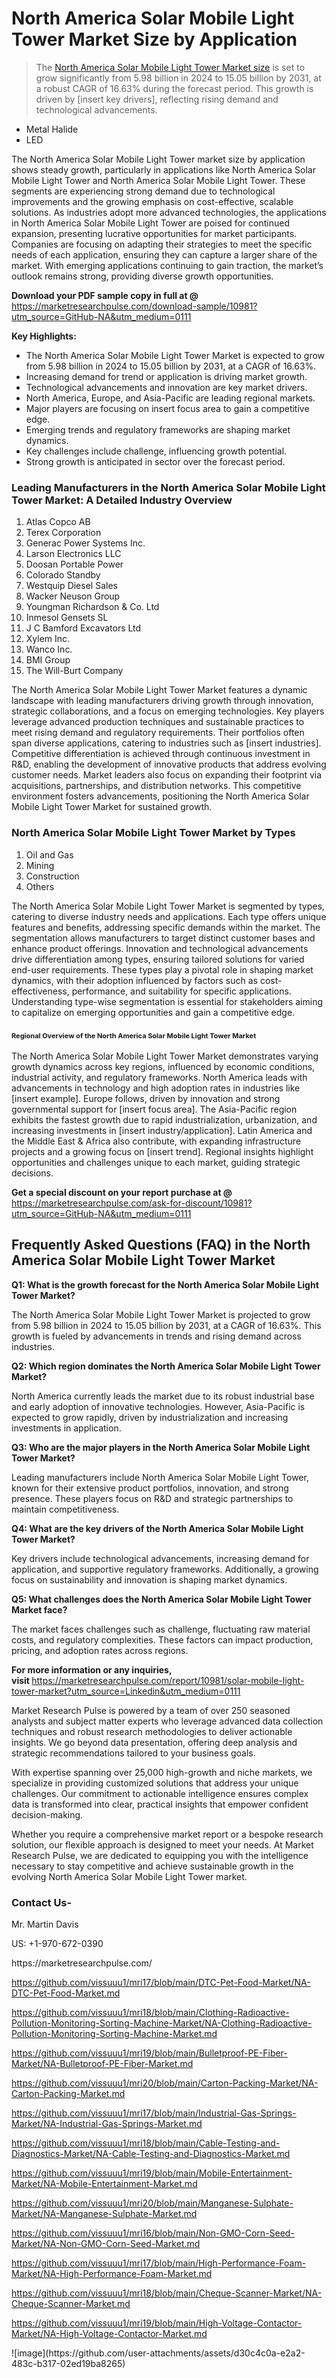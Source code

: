 <h1>North America Solar Mobile Light Tower Market&nbsp;Size by Application</h1><blockquote><p>The <a href="https://marketresearchpulse.com/download-sample/10981?utm_source=GitHub-NA&amp;utm_medium=0111">North America Solar Mobile Light Tower Market size</a> is set to grow significantly from 5.98 billion in 2024 to 15.05 billion by 2031, at a robust CAGR of 16.63% during the forecast period. This growth is driven by [insert key drivers], reflecting rising demand and technological advancements.</p></blockquote><ul><li>Metal Halide<li> LED</li></ul><p>The North America Solar Mobile Light Tower market size by application shows steady growth, particularly in applications like North America Solar Mobile Light Tower and North America Solar Mobile Light Tower. These segments are experiencing strong demand due to technological improvements and the growing emphasis on cost-effective, scalable solutions. As industries adopt more advanced technologies, the applications in North America Solar Mobile Light Tower are poised for continued expansion, presenting lucrative opportunities for market participants. Companies are focusing on adapting their strategies to meet the specific needs of each application, ensuring they can capture a larger share of the market. With emerging applications continuing to gain traction, the market’s outlook remains strong, providing diverse growth opportunities.</p><p><strong>Download your PDF sample copy in full at @ </strong><a href="https://marketresearchpulse.com/download-sample/10981?utm_source=GitHub-NA&amp;utm_medium=0111">https://marketresearchpulse.com/download-sample/10981?utm_source=GitHub-NA&amp;utm_medium=0111</a></p><p><strong>Key Highlights: </strong></p><ul><li>The North America Solar Mobile Light Tower Market is expected to grow from 5.98 billion in 2024 to 15.05 billion by 2031, at a CAGR of 16.63%.</li><li>Increasing demand for trend or application is driving market growth.</li><li>Technological advancements and innovation are key market drivers.</li><li>North America, Europe, and Asia-Pacific are leading regional markets.</li><li>Major players are focusing on insert focus area to gain a competitive edge.</li><li>Emerging trends and regulatory frameworks are shaping market dynamics.</li><li>Key challenges include challenge, influencing growth potential.</li><li>Strong growth is anticipated in sector over the forecast period.</li></ul><h3>Leading Manufacturers in the North America Solar Mobile Light Tower Market: A Detailed Industry Overview</h3><ol><li>Atlas Copco AB</li><li>Terex Corporation</li><li>Generac Power Systems Inc.</li><li>Larson Electronics LLC</li><li>Doosan Portable Power</li><li>Colorado Standby</li><li>Westquip Diesel Sales</li><li>Wacker Neuson Group</li><li>Youngman Richardson & Co. Ltd</li><li>Inmesol Gensets SL</li><li>J C Bamford Excavators Ltd</li><li>Xylem Inc.</li><li>Wanco Inc.</li><li>BMI Group</li><li>The Will-Burt Company</li></ol><div class="flex max-w-full flex-col flex-grow"><div class="min-h-8 text-message flex w-full flex-col items-end gap-2 whitespace-normal break-words [.text-message+&amp;]:mt-5" dir="auto" data-message-author-role="assistant" data-message-id="fd8432e4-4910-450d-b182-61b7bfb0a01f" data-message-model-slug="gpt-4o"><div class="flex w-full flex-col gap-1 empty:hidden first:pt-[3px]"><div class="markdown prose w-full break-words dark:prose-invert light"><p>The North America Solar Mobile Light Tower Market features a dynamic landscape with leading manufacturers driving growth through innovation, strategic collaborations, and a focus on emerging technologies. Key players leverage advanced production techniques and sustainable practices to meet rising demand and regulatory requirements. Their portfolios often span diverse applications, catering to industries such as [insert industries]. Competitive differentiation is achieved through continuous investment in R&amp;D, enabling the development of innovative products that address evolving customer needs. Market leaders also focus on expanding their footprint via acquisitions, partnerships, and distribution networks. This competitive environment fosters advancements, positioning the North America Solar Mobile Light Tower Market for sustained growth.</p></div></div></div></div><h3>North America Solar Mobile Light Tower Market by Types</h3><ol><li>Oil and Gas<li> Mining<li> Construction<li> Others</li></ol><div class="flex max-w-full flex-col flex-grow"><div class="min-h-8 text-message flex w-full flex-col items-end gap-2 whitespace-normal break-words [.text-message+&amp;]:mt-5" dir="auto" data-message-author-role="assistant" data-message-id="084470be-0bb7-4664-bddf-5156b4f41249" data-message-model-slug="gpt-4o-mini"><div class="flex w-full flex-col gap-1 empty:hidden first:pt-[3px]"><div class="markdown prose w-full break-words dark:prose-invert light"><p>The North America Solar Mobile Light Tower Market is segmented by types, catering to diverse industry needs and applications. Each type offers unique features and benefits, addressing specific demands within the market. The segmentation allows manufacturers to target distinct customer bases and enhance product offerings. Innovation and technological advancements drive differentiation among types, ensuring tailored solutions for varied end-user requirements. These types play a pivotal role in shaping market dynamics, with their adoption influenced by factors such as cost-effectiveness, performance, and suitability for specific applications. Understanding type-wise segmentation is essential for stakeholders aiming to capitalize on emerging opportunities and gain a competitive edge.</p></div></div></div></div><h3><span style="font-size: 11px;">Regional Overview of the North America Solar Mobile Light Tower Market</span></h3><div class="flex max-w-full flex-col flex-grow"><div class="min-h-8 text-message flex w-full flex-col items-end gap-2 whitespace-normal break-words [.text-message+&amp;]:mt-5" dir="auto" data-message-author-role="assistant" data-message-id="e9038762-ce64-4e30-91c9-9bd413514231" data-message-model-slug="gpt-4o-mini"><div class="flex w-full flex-col gap-1 empty:hidden first:pt-[3px]"><div class="markdown prose w-full break-words dark:prose-invert light"><p>The North America Solar Mobile Light Tower Market demonstrates varying growth dynamics across key regions, influenced by economic conditions, industrial activity, and regulatory frameworks. North America leads with advancements in technology and high adoption rates in industries like [insert example]. Europe follows, driven by innovation and strong governmental support for [insert focus area]. The Asia-Pacific region exhibits the fastest growth due to rapid industrialization, urbanization, and increasing investments in [insert industry/application]. Latin America and the Middle East &amp; Africa also contribute, with expanding infrastructure projects and a growing focus on [insert trend]. Regional insights highlight opportunities and challenges unique to each market, guiding strategic decisions.</p></div></div></div></div><p><strong>Get a special discount on your report purchase at @ </strong><a href="https://marketresearchpulse.com/ask-for-discount/10981?utm_source=GitHub-NA&amp;utm_medium=0111">https://marketresearchpulse.com/ask-for-discount/10981?utm_source=GitHub-NA&amp;utm_medium=0111</a></p><h2>Frequently Asked Questions (FAQ) in the North America Solar Mobile Light Tower Market</h2><p><strong>Q1: What is the growth forecast for the North America Solar Mobile Light Tower Market?</strong></p><p>The North America Solar Mobile Light Tower Market is projected to grow from 5.98 billion in 2024 to 15.05 billion by 2031, at a CAGR of 16.63%. This growth is fueled by advancements in trends and rising demand across industries.</p><p><strong>Q2: Which region dominates the North America Solar Mobile Light Tower Market?</strong></p><p>North America currently leads the market due to its robust industrial base and early adoption of innovative technologies. However, Asia-Pacific is expected to grow rapidly, driven by industrialization and increasing investments in application.</p><p><strong>Q3: Who are the major players in the North America Solar Mobile Light Tower Market?</strong></p><p>Leading manufacturers include North America Solar Mobile Light Tower, known for their extensive product portfolios, innovation, and strong presence. These players focus on R&amp;D and strategic partnerships to maintain competitiveness.</p><p><strong>Q4: What are the key drivers of the North America Solar Mobile Light Tower Market?</strong></p><p>Key drivers include technological advancements, increasing demand for application, and supportive regulatory frameworks. Additionally, a growing focus on sustainability and innovation is shaping market dynamics.</p><p><strong>Q5: What challenges does the North America Solar Mobile Light Tower Market face?</strong></p><p>The market faces challenges such as challenge, fluctuating raw material costs, and regulatory complexities. These factors can impact production, pricing, and adoption rates across regions.</p><p><strong>For more information or any inquiries, visit&nbsp;</strong><a href="https://marketresearchpulse.com/report/10981/solar-mobile-light-tower-market?utm_source=Linkedin&utm_medium=0111">https://marketresearchpulse.com/report/10981/solar-mobile-light-tower-market?utm_source=Linkedin&utm_medium=0111</a></p><p>Market Research Pulse is powered by a team of over 250 seasoned analysts and subject matter experts who leverage advanced data collection techniques and robust research methodologies to deliver actionable insights. We go beyond data presentation, offering deep analysis and strategic recommendations tailored to your business goals.</p><p>With expertise spanning over 25,000 high-growth and niche markets, we specialize in providing customized solutions that address your unique challenges. Our commitment to actionable intelligence ensures complex data is transformed into clear, practical insights that empower confident decision-making.</p><p>Whether you require a comprehensive market report or a bespoke research solution, our flexible approach is designed to meet your needs. At Market Research Pulse, we are dedicated to equipping you with the intelligence necessary to stay competitive and achieve sustainable growth in the evolving North America Solar Mobile Light Tower market.</p><h3><strong>Contact Us-</strong></h3><p>Mr. Martin Davis</p><p>US: +1-970-672-0390</p><p>https://marketresearchpulse.com/</p><p><a href="https://github.com/vissuuu1/mri17/blob/main/DTC-Pet-Food-Market/NA-DTC-Pet-Food-Market.md">https://github.com/vissuuu1/mri17/blob/main/DTC-Pet-Food-Market/NA-DTC-Pet-Food-Market.md</a></p><p><a href="https://github.com/vissuuu1/mri18/blob/main/Clothing-Radioactive-Pollution-Monitoring-Sorting-Machine-Market/NA-Clothing-Radioactive-Pollution-Monitoring-Sorting-Machine-Market.md">https://github.com/vissuuu1/mri18/blob/main/Clothing-Radioactive-Pollution-Monitoring-Sorting-Machine-Market/NA-Clothing-Radioactive-Pollution-Monitoring-Sorting-Machine-Market.md</a></p><p><a href="https://github.com/vissuuu1/mri19/blob/main/Bulletproof-PE-Fiber-Market/NA-Bulletproof-PE-Fiber-Market.md">https://github.com/vissuuu1/mri19/blob/main/Bulletproof-PE-Fiber-Market/NA-Bulletproof-PE-Fiber-Market.md</a></p><p><a href="https://github.com/vissuuu1/mri20/blob/main/Carton-Packing-Market/NA-Carton-Packing-Market.md">https://github.com/vissuuu1/mri20/blob/main/Carton-Packing-Market/NA-Carton-Packing-Market.md</a></p><p><a href="https://github.com/vissuuu1/mri17/blob/main/Industrial-Gas-Springs-Market/NA-Industrial-Gas-Springs-Market.md">https://github.com/vissuuu1/mri17/blob/main/Industrial-Gas-Springs-Market/NA-Industrial-Gas-Springs-Market.md</a></p><p><a href="https://github.com/vissuuu1/mri18/blob/main/Cable-Testing-and-Diagnostics-Market/NA-Cable-Testing-and-Diagnostics-Market.md">https://github.com/vissuuu1/mri18/blob/main/Cable-Testing-and-Diagnostics-Market/NA-Cable-Testing-and-Diagnostics-Market.md</a></p><p><a href="https://github.com/vissuuu1/mri19/blob/main/Mobile-Entertainment-Market/NA-Mobile-Entertainment-Market.md">https://github.com/vissuuu1/mri19/blob/main/Mobile-Entertainment-Market/NA-Mobile-Entertainment-Market.md</a></p><p><a href="https://github.com/vissuuu1/mri20/blob/main/Manganese-Sulphate-Market/NA-Manganese-Sulphate-Market.md">https://github.com/vissuuu1/mri20/blob/main/Manganese-Sulphate-Market/NA-Manganese-Sulphate-Market.md</a></p><p><a href="https://github.com/vissuuu1/mri16/blob/main/Non-GMO-Corn-Seed-Market/NA-Non-GMO-Corn-Seed-Market.md">https://github.com/vissuuu1/mri16/blob/main/Non-GMO-Corn-Seed-Market/NA-Non-GMO-Corn-Seed-Market.md</a></p><p><a href="https://github.com/vissuuu1/mri17/blob/main/High-Performance-Foam-Market/NA-High-Performance-Foam-Market.md">https://github.com/vissuuu1/mri17/blob/main/High-Performance-Foam-Market/NA-High-Performance-Foam-Market.md</a></p><p><a href="https://github.com/vissuuu1/mri18/blob/main/Cheque-Scanner-Market/NA-Cheque-Scanner-Market.md">https://github.com/vissuuu1/mri18/blob/main/Cheque-Scanner-Market/NA-Cheque-Scanner-Market.md</a></p><p><a href="https://github.com/vissuuu1/mri19/blob/main/High-Voltage-Contactor-Market/NA-High-Voltage-Contactor-Market.md">https://github.com/vissuuu1/mri19/blob/main/High-Voltage-Contactor-Market/NA-High-Voltage-Contactor-Market.md</a></p>
![image](https://github.com/user-attachments/assets/d30c4c0a-e2a2-483c-b317-02ed19ba8265)
